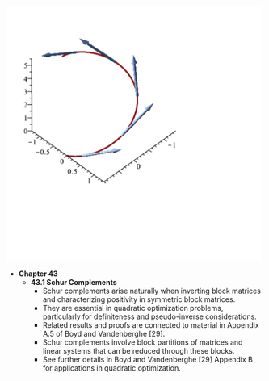 ![ATD-ch43-optimization-schur-complements](ATD-ch43-optimization-schur-complements.best.png)

- **Chapter 43**
  - **43.1 Schur Complements**
    - Schur complements arise naturally when inverting block matrices and characterizing positivity in symmetric block matrices.
    - They are essential in quadratic optimization problems, particularly for definiteness and pseudo-inverse considerations.
    - Related results and proofs are connected to material in Appendix A.5 of Boyd and Vandenberghe [29].
    - Schur complements involve block partitions of matrices and linear systems that can be reduced through these blocks.
    - See further details in Boyd and Vandenberghe [29] Appendix B for applications in quadratic optimization.
